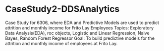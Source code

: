 # CaseStudy2-DDSAnalytics
Case Study for 6306, where EDA and Predictive Models are used to predict attrition and monthly income for Frito Lay Employees
Topics: Exploratory Data Analysis(EDA), roc objects, Logistic and Linear Regression, Naive Bayes, Random Forest Regressor
Goal: To build predictive models for the attrition and monthly income of employees at Frito Lay.
